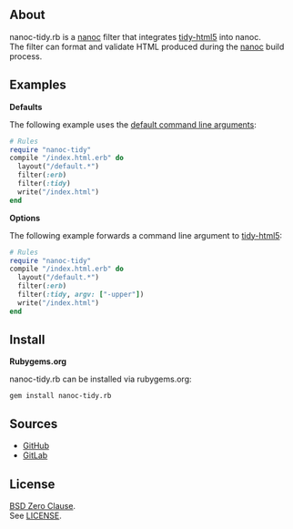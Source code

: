## About

nanoc-tidy.rb is a
[nanoc](https://nanoc.app)
filter that integrates
[tidy-html5](https://github.com/htacg/tidy-html5)
into nanoc. <br>
The filter can format and validate HTML produced
during the
[nanoc](https://nanoc.app)
build process.

## Examples

__Defaults__

The following example uses the
[default command line arguments](https://0x1eef.github.io/x/nanoc-tidy.rb/Nanoc/Tidy/Filter#default_argv-class_method):

``` ruby
# Rules
require "nanoc-tidy"
compile "/index.html.erb" do
  layout("/default.*")
  filter(:erb)
  filter(:tidy)
  write("/index.html")
end
```

__Options__

The following example forwards a command line argument
to [tidy-html5](https://github.com/htacg/tidy-html5):

```ruby
# Rules
require "nanoc-tidy"
compile "/index.html.erb" do
  layout("/default.*")
  filter(:erb)
  filter(:tidy, argv: ["-upper"])
  write("/index.html")
end
```

## <a id='install'>Install</a>

**Rubygems.org**

nanoc-tidy.rb can be installed via rubygems.org:

    gem install nanoc-tidy.rb

## Sources

* [GitHub](https://github.com/0x1eef/nanoc-tidy.rb#readme)
* [GitLab](https://gitlab.com/0x1eef/nanoc-tidy.rb#about)

## License

[BSD Zero Clause](https://choosealicense.com/licenses/0bsd/).
<br>
See [LICENSE](./LICENSE).
